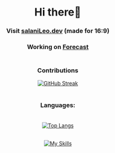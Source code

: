 <div id="header" align="center">

# Hi there👋 <h3>Visit <a class="link" href="https://salaniLeo.dev">salaniLeo.dev</a>  (made for 16:9)<br>
<h3>Working on <a class="link" href="https://github.com/SalaniLeo/Forecast">Forecast</a><br> <br> 

### Contributions<br>
[![GitHub Streak](http://github-readme-streak-stats.herokuapp.com?user=SalaniLeo&theme=tokyonight_duo&hide_border=true&border_radius=15)](https://git.io/streak-stats)

  #
  
### Languages:<br><br>
  
[![Top Langs](https://github-readme-stats.vercel.app/api/top-langs/?username=SalaniLeo&layout=compact&theme=transparent&hide_border=true&border_radius=15)](https://github.com/anuraghazra/github-readme-stats)<br><br>

[![My Skills](https://skillicons.dev/icons?i=python,html,css,javascript,c,java,bash)](https://skillicons.dev)<br><br>
     
</div>
